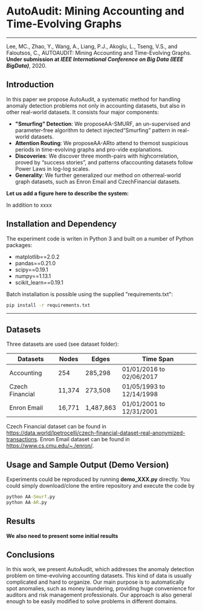# AutoAudit: Mining Accounting and Time-Evolving Graphs

------------

Lee, MC., Zhao, Y., Wang, A., Liang, P.J., Akoglu, L., Tseng, V.S., and Faloutsos, C., AUTOAUDIT: Mining Accounting and Time-Evolving Graphs. **Under submission at *IEEE International Conference on Big Data (IEEE BigData)***, 2020.

##  Introduction
In this paper we propose AutoAudit, a systematic method for handling anomaly detection problems not only in accounting datasets, but also in other real-world datasets. 
It consists four major components:
- **"Smurfing" Detection**: We proposeAA-SMURF, an un-supervised and parameter-free algorithm to detect injected“Smurfing” pattern in real-world datasets.
- **Attention Routing**: We proposeAA-ARto attend to themost suspicious periods in time-evolving graphs and pro-vide explanations.
- **Discoveries**:  We  discover  three  month-pairs  with  highcorrelation, proved by “success stories”, and patterns ofaccounting datasets follow Power Laws in log-log scales.
- **Generality**: We further generalized our method on otherreal-world graph datasets, such as Enron Email and CzechFinancial datasets.

**Let us add a figure here to describe the system:**

In addition to xxxx


## Installation and Dependency
The experiment code is writen in Python 3 and built on a number of Python packages:
- matplotlib==2.0.2
- pandas==0.21.0
- scipy==0.19.1
- numpy==1.13.1
- scikit_learn==0.19.1

Batch installation is possible using the supplied "requirements.txt":

````cmd
pip install -r requirements.txt
````

------------


## Datasets
Three datasets are used (see dataset folder):

| Datasets         | Nodes       | Edges        | Time Span             |
| ---------------- | ----------- | ------------ | ------------------- |
| Accounting       | 254         | 285,298      | 01/01/2016 to 02/06/2017           |
| Czech Financial  | 11,374      | 273,508      | 01/05/1993 to 12/14/1998         |
| Enron Email      | 16,771      | 1,487,863    | 01/01/2001 to 12/31/2001          |

Czech Financial dataset can be found in https://data.world/lpetrocelli/czech-financial-dataset-real-anonymized-transactions.
Enron Email dataset can be found in https://www.cs.cmu.edu/~./enron/.

## Usage and Sample Output (Demo Version)
Experiments could be reproduced by running **demo_XXX.py** directly. 
You could simply download/clone the entire repository and execute the code by 

```cmd
python AA-Smurf.py
python AA-AR.py
```

## Results

**We also need to present some initial results**

## Conclusions
In this work, we present AutoAudit, which addresses the anomaly detection problem on time-evolving accounting datasets. This kind of data is usually complicated and hard to organize. Our main purpose is to automatically spot anomalies, such as money laundering, providing huge convenience for auditors and risk management professionals. Our approach is also general enough to be easily modified to solve problems in different domains.
